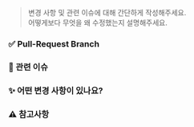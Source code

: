 > 변경 사항 및 관련 이슈에 대해 간단하게 작성해주세요. <br>어떻게보다 무엇을 왜 수정했는지 설명해주세요.

### ✅ Pull-Request Branch
<!-- PR Branch 방향을 작성해주세요
ex) feat/user -> dev -->

### 🔗 관련 이슈
<!-- 연관된 이슈 번호를 적어주세요 --> 

### ✨ 어떤 변경 사항이 있나요?


### ⚠️ 참고사항